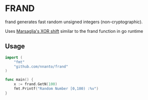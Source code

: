 # FRAND
frand generates fast random unsigned integers (non-cryptographic).

Uses [Marsaglia's XOR shift](https://www.jstatsoft.org/article/view/v008i14/xorshift.pdf) similar to the frand function in go runtime

## Usage

```go
import (
	"fmt"
    "github.com/nnanto/frand"
)

func main() {
    x := frand.GetN(100)
    fmt.Printf("Random Number [0,100) :%v")
}

```